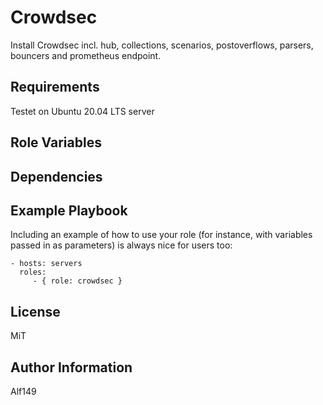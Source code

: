 Crowdsec
=========

Install Crowdsec incl. hub, collections, scenarios, postoverflows, parsers, bouncers and prometheus endpoint.

Requirements
------------
Testet on Ubuntu 20.04 LTS server

Role Variables
--------------

Dependencies
------------


Example Playbook
----------------

Including an example of how to use your role (for instance, with variables passed in as parameters) is always nice for users too:

    - hosts: servers
      roles:
         - { role: crowdsec }

License
-------

MiT

Author Information
------------------

Alf149